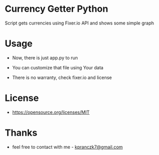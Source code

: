 Currency Getter Python
==========================

Script gets currencies using Fixer.io API and shows some simple graph


Usage
=====

* Now, there is just app.py to run

* You can customize that file using Your data


* There is no warranty, check fixer.io and license


License
=======

* https://opensource.org/licenses/MIT

Thanks
=====
* feel free to contact with me - kpranczk7@gmail.com

